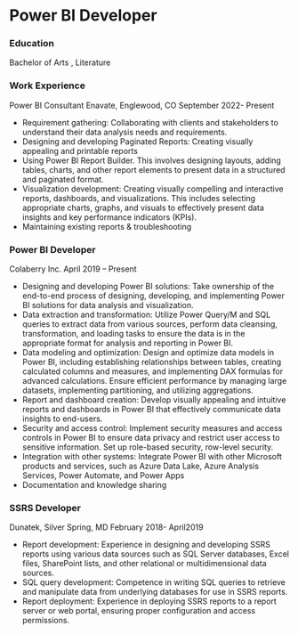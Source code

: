 # Power BI Developer
### Education
Bachelor of Arts , Literature

### Work Experience
Power BI Consultant
Enavate, Englewood, CO September 2022- Present
- Requirement gathering: Collaborating with clients and stakeholders to understand their data analysis needs and requirements.
- Designing and developing Paginated Reports: Creating visually appealing and printable reports
- Using Power BI Report Builder. This involves designing layouts, adding tables, charts, and other report elements to present data in a structured and paginated format.
- Visualization development: Creating visually compelling and interactive reports, dashboards, and visualizations. This includes selecting appropriate charts, graphs, and visuals to
  effectively present data insights and key performance indicators (KPIs).
- Maintaining existing reports & troubleshooting

### Power BI Developer
Colaberry Inc. April 2019 – Present
- Designing and developing Power BI solutions: Take ownership of the end-to-end process of designing, developing, and implementing Power BI solutions for data analysis and visualization.
- Data extraction and transformation: Utilize Power Query/M and SQL queries to extract data from various sources, perform data cleansing, transformation, and loading tasks to ensure the data is in the appropriate format for analysis and 
  reporting in Power BI.
- Data modeling and optimization: Design and optimize data models in Power BI, including establishing relationships between tables, creating calculated columns and measures, and implementing DAX formulas for advanced calculations. Ensure 
 efficient performance by managing large datasets, implementing partitioning, and utilizing aggregations.
- Report and dashboard creation: Develop visually appealing and intuitive reports and dashboards in Power BI that effectively communicate data insights to end-users.
- Security and access control: Implement security measures and access controls in Power BI to ensure data privacy and restrict user access to sensitive information. Set up role-based security, row-level security.
- Integration with other systems: Integrate Power BI with other Microsoft products and services, such as Azure Data Lake, Azure Analysis Services, Power Automate, and Power Apps
- Documentation and knowledge sharing

### SSRS Developer
Dunatek, Silver Spring, MD February 2018- April2019
- Report development: Experience in designing and developing SSRS reports using various data sources such as SQL Server databases, Excel files, SharePoint lists, and other relational or multidimensional data sources.
- SQL query development: Competence in writing SQL queries to retrieve and manipulate data from underlying databases for use in SSRS reports.
- Report deployment: Experience in deploying SSRS reports to a report server or web portal, ensuring proper configuration and access permissions.
